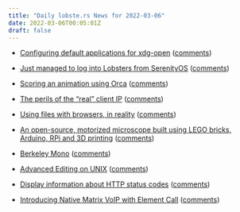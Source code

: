```yaml
---
title: "Daily lobste.rs News for 2022-03-06"
date: 2022-03-06T00:05:01Z
draft: false
---
```






- [Configuring default applications for xdg-open](https://200ok.ch/posts/2022-01-12_configuring_default_applications_for_xdg_open.html)
  ([comments](https://lobste.rs/s/kgswqi/configuring_default_applications_for))



- [Just managed to log into Lobsters from SerenityOS](https://twitter.com/awesomekling/status/1499750525306388482)
  ([comments](https://lobste.rs/s/l64zhd/just_managed_log_into_lobsters_from))



- [Scoring an animation using Orca](https://blog.yaymukund.com/posts/scoring-an-animation-with-orca/)
  ([comments](https://lobste.rs/s/lpvm4n/scoring_animation_using_orca))



- [The perils of the “real” client IP](https://adam-p.ca/blog/2022/03/x-forwarded-for/)
  ([comments](https://lobste.rs/s/udvcbq/perils_real_client_ip))



- [Using files with browsers, in reality](https://macwright.com/2022/03/04/browsers-and-files.html)
  ([comments](https://lobste.rs/s/koihok/using_files_with_browsers_reality))



- [An open-source, motorized microscope built using LEGO bricks, Arduino, RPi and 3D printing](https://github.com/IBM/MicroscoPy)
  ([comments](https://lobste.rs/s/xhrnpm/open_source_motorized_microscope_built))



- [Berkeley Mono](https://berkeleygraphics.com/typefaces/berkeley-mono)
  ([comments](https://lobste.rs/s/eyd8up/berkeley_mono))



- [Advanced Editing on UNIX](https://wolfram.schneider.org/bsd/7thEdManVol2/adv.ed/adv.ed.pdf)
  ([comments](https://lobste.rs/s/j5wvrw/advanced_editing_on_unix))



- [Display information about HTTP status codes]()
  ([comments](https://lobste.rs/s/3chsvc/display_information_about_http_status))



- [Introducing Native Matrix VoIP with Element Call](https://element.io/blog/introducing-native-matrix-voip-with-element-call/)
  ([comments](https://lobste.rs/s/pypuou/introducing_native_matrix_voip_with))


